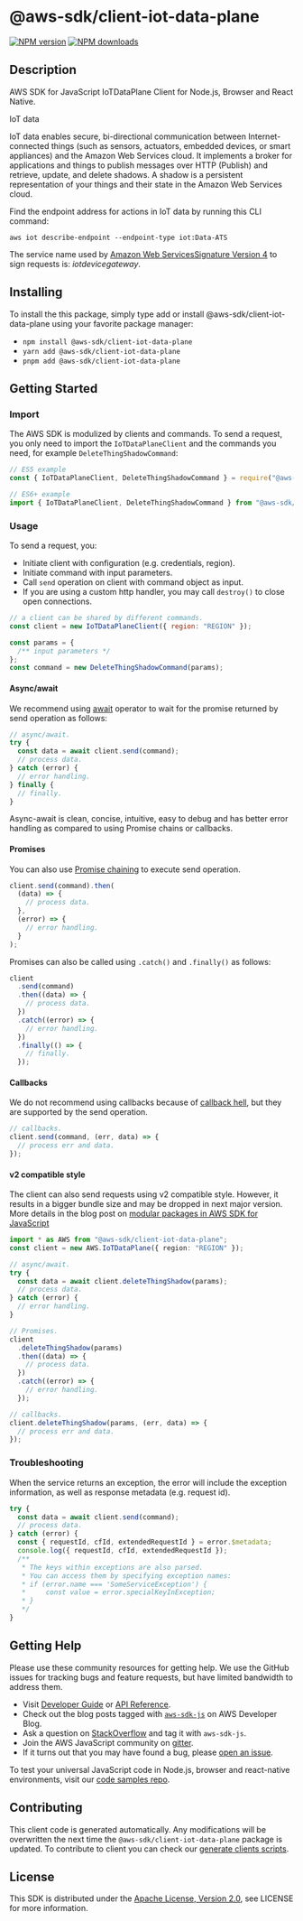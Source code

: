 # @aws-sdk/client-iot-data-plane

[![NPM version](https://img.shields.io/npm/v/@aws-sdk/client-iot-data-plane/latest.svg)](https://www.npmjs.com/package/@aws-sdk/client-iot-data-plane)
[![NPM downloads](https://img.shields.io/npm/dm/@aws-sdk/client-iot-data-plane.svg)](https://www.npmjs.com/package/@aws-sdk/client-iot-data-plane)

## Description

AWS SDK for JavaScript IoTDataPlane Client for Node.js, Browser and React Native.

<fullname>IoT data</fullname>

<p>IoT data enables secure, bi-directional communication between Internet-connected things (such as sensors,
actuators, embedded devices, or smart appliances) and the Amazon Web Services cloud. It implements a broker for applications and
things to publish messages over HTTP (Publish) and retrieve, update, and delete shadows. A shadow is a
persistent representation of your things and their state in the Amazon Web Services cloud.</p>
<p>Find the endpoint address for actions in IoT data by running this CLI command:</p>
<p>
<code>aws iot describe-endpoint --endpoint-type iot:Data-ATS</code>
</p>
<p>The service name used by <a href="https://docs.aws.amazon.com/general/latest/gr/signature-version-4.html">Amazon Web ServicesSignature Version 4</a>
to sign requests is: <i>iotdevicegateway</i>.</p>

## Installing

To install the this package, simply type add or install @aws-sdk/client-iot-data-plane
using your favorite package manager:

- `npm install @aws-sdk/client-iot-data-plane`
- `yarn add @aws-sdk/client-iot-data-plane`
- `pnpm add @aws-sdk/client-iot-data-plane`

## Getting Started

### Import

The AWS SDK is modulized by clients and commands.
To send a request, you only need to import the `IoTDataPlaneClient` and
the commands you need, for example `DeleteThingShadowCommand`:

```js
// ES5 example
const { IoTDataPlaneClient, DeleteThingShadowCommand } = require("@aws-sdk/client-iot-data-plane");
```

```ts
// ES6+ example
import { IoTDataPlaneClient, DeleteThingShadowCommand } from "@aws-sdk/client-iot-data-plane";
```

### Usage

To send a request, you:

- Initiate client with configuration (e.g. credentials, region).
- Initiate command with input parameters.
- Call `send` operation on client with command object as input.
- If you are using a custom http handler, you may call `destroy()` to close open connections.

```js
// a client can be shared by different commands.
const client = new IoTDataPlaneClient({ region: "REGION" });

const params = {
  /** input parameters */
};
const command = new DeleteThingShadowCommand(params);
```

#### Async/await

We recommend using [await](https://developer.mozilla.org/en-US/docs/Web/JavaScript/Reference/Operators/await)
operator to wait for the promise returned by send operation as follows:

```js
// async/await.
try {
  const data = await client.send(command);
  // process data.
} catch (error) {
  // error handling.
} finally {
  // finally.
}
```

Async-await is clean, concise, intuitive, easy to debug and has better error handling
as compared to using Promise chains or callbacks.

#### Promises

You can also use [Promise chaining](https://developer.mozilla.org/en-US/docs/Web/JavaScript/Guide/Using_promises#chaining)
to execute send operation.

```js
client.send(command).then(
  (data) => {
    // process data.
  },
  (error) => {
    // error handling.
  }
);
```

Promises can also be called using `.catch()` and `.finally()` as follows:

```js
client
  .send(command)
  .then((data) => {
    // process data.
  })
  .catch((error) => {
    // error handling.
  })
  .finally(() => {
    // finally.
  });
```

#### Callbacks

We do not recommend using callbacks because of [callback hell](http://callbackhell.com/),
but they are supported by the send operation.

```js
// callbacks.
client.send(command, (err, data) => {
  // process err and data.
});
```

#### v2 compatible style

The client can also send requests using v2 compatible style.
However, it results in a bigger bundle size and may be dropped in next major version. More details in the blog post
on [modular packages in AWS SDK for JavaScript](https://aws.amazon.com/blogs/developer/modular-packages-in-aws-sdk-for-javascript/)

```ts
import * as AWS from "@aws-sdk/client-iot-data-plane";
const client = new AWS.IoTDataPlane({ region: "REGION" });

// async/await.
try {
  const data = await client.deleteThingShadow(params);
  // process data.
} catch (error) {
  // error handling.
}

// Promises.
client
  .deleteThingShadow(params)
  .then((data) => {
    // process data.
  })
  .catch((error) => {
    // error handling.
  });

// callbacks.
client.deleteThingShadow(params, (err, data) => {
  // process err and data.
});
```

### Troubleshooting

When the service returns an exception, the error will include the exception information,
as well as response metadata (e.g. request id).

```js
try {
  const data = await client.send(command);
  // process data.
} catch (error) {
  const { requestId, cfId, extendedRequestId } = error.$metadata;
  console.log({ requestId, cfId, extendedRequestId });
  /**
   * The keys within exceptions are also parsed.
   * You can access them by specifying exception names:
   * if (error.name === 'SomeServiceException') {
   *     const value = error.specialKeyInException;
   * }
   */
}
```

## Getting Help

Please use these community resources for getting help.
We use the GitHub issues for tracking bugs and feature requests, but have limited bandwidth to address them.

- Visit [Developer Guide](https://docs.aws.amazon.com/sdk-for-javascript/v3/developer-guide/welcome.html)
  or [API Reference](https://docs.aws.amazon.com/AWSJavaScriptSDK/v3/latest/index.html).
- Check out the blog posts tagged with [`aws-sdk-js`](https://aws.amazon.com/blogs/developer/tag/aws-sdk-js/)
  on AWS Developer Blog.
- Ask a question on [StackOverflow](https://stackoverflow.com/questions/tagged/aws-sdk-js) and tag it with `aws-sdk-js`.
- Join the AWS JavaScript community on [gitter](https://gitter.im/aws/aws-sdk-js-v3).
- If it turns out that you may have found a bug, please [open an issue](https://github.com/aws/aws-sdk-js-v3/issues/new/choose).

To test your universal JavaScript code in Node.js, browser and react-native environments,
visit our [code samples repo](https://github.com/aws-samples/aws-sdk-js-tests).

## Contributing

This client code is generated automatically. Any modifications will be overwritten the next time the `@aws-sdk/client-iot-data-plane` package is updated.
To contribute to client you can check our [generate clients scripts](https://github.com/aws/aws-sdk-js-v3/tree/main/scripts/generate-clients).

## License

This SDK is distributed under the
[Apache License, Version 2.0](http://www.apache.org/licenses/LICENSE-2.0),
see LICENSE for more information.
